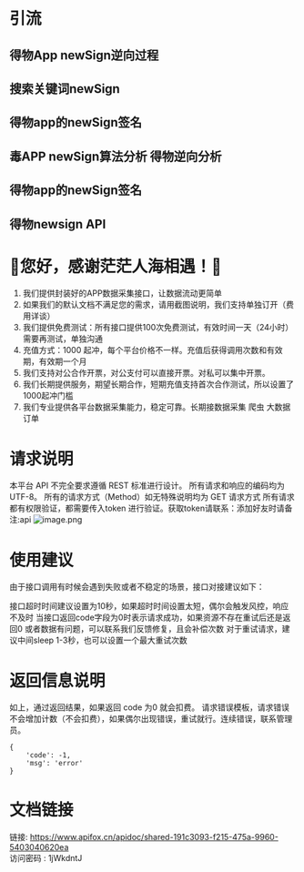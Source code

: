 
# 引流
## 得物App newSign逆向过程
## 搜索关键词newSign
## 得物app的newSign签名
## 毒APP newSign算法分析 得物逆向分析
## 得物app的newSign签名
## 得物newsign API



# 👏您好，感谢茫茫人海相遇！👏

1. 我们提供封装好的APP数据采集接口，让数据流动更简单
2. 如果我们的默认文档不满足您的需求，请用截图说明，我们支持单独订开（费用详谈）
3. 我们提供免费测试：所有接口提供100次免费测试，有效时间一天（24小时）需要再测试，单独沟通
4. 充值方式：1000 起冲，每个平台价格不一样。充值后获得调用次数和有效期，有效期一个月
5. 我们支持对公合作开票，对公支付可以直接开票。对私可以集中开票。
6. 我们长期提供服务，期望长期合作，短期充值支持首次合作测试，所以设置了1000起冲门槛
7. 我们专业提供各平台数据采集能力，稳定可靠。长期接数据采集 爬虫 大数据订单


# 请求说明
本平台 API 不完全要求遵循 REST 标准进行设计。
所有请求和响应的编码均为 UTF-8。
所有的请求方式（Method）如无特殊说明均为 GET 请求方式
所有请求都有权限验证，都需要传入token 进行验证。获取token请联系：添加好友时请备注:api
![image.png](https://api.apifox.cn/api/v1/projects/924076/resources/353818/image-preview)


# 使用建议
由于接口调用有时候会遇到失败或者不稳定的场景，接口对接建议如下：

接口超时时间建议设置为10秒，如果超时时间设置太短，偶尔会触发风控，响应不及时
当接口返回code字段为0时表示请求成功，如果资源不存在重试后还是返回0 或者数据有问题，可以联系我们反馈修复，且会补偿次数
对于重试请求，建议中间sleep 1-3秒，也可以设置一个最大重试次数


# 返回信息说明
如上，通过返回结果，如果返回 code 为0 就会扣费。
请求错误模板，请求错误不会增加计数（不会扣费），如果偶尔出现错误，重试就行。连续错误，联系管理员。
```
{
    'code': -1,
    'msg': 'error'
}
```



# 文档链接
链接: https://www.apifox.cn/apidoc/shared-191c3093-f215-475a-9960-5403040620ea  
访问密码 : 1jWkdntJ
